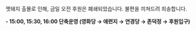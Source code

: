 멧돼지 출몰로 인해, 금일 오전 후원은 폐쇄되었습니다. 불편을 끼쳐드려 죄송합니다.

**- 15:00, 15:30, 16:00 단축운영 (영화당 → 애련지 → 연경당 → 존덕정 → 후원입구)**